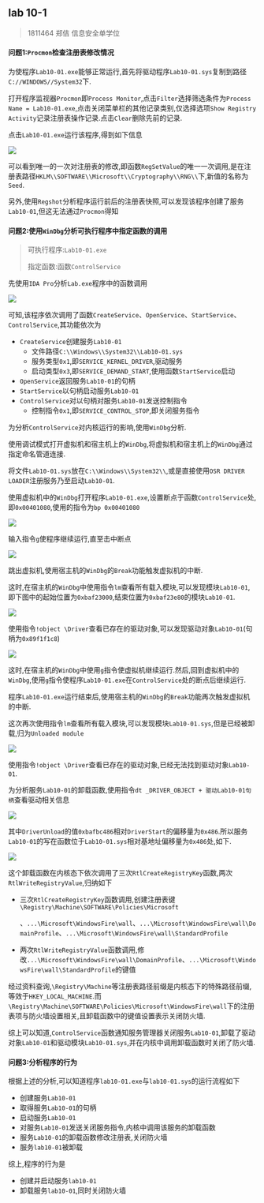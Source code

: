 

## lab 10-1

> 1811464 郑佶 信息安全单学位

#### 问题1:`Procmon`检查注册表修改情况

为使程序`Lab10-01.exe`能够正常运行,首先将驱动程序`Lab10-01.sys`复制到路径`C://WINDOWS//System32`下.

打开程序监视器`Procmon`即`Process Monitor`,点击`Filter`选择筛选条件为`Process Name = Lab10-01.exe`,点击关闭菜单栏的其他记录类别,仅选择选项`Show Registry Activity`记录注册表操作记录.点击`Clear`删除先前的记录.

点击`Lab10-01.exe`运行该程序,得到如下信息

![](../IMG/LAB10-1-1.png)

可以看到唯一的一次对注册表的修改,即函数`RegSetValue`的唯一一次调用,是在注册表路径`HKLM\\SOFTWARE\\Microsoft\\Cryptography\\RNG\\`下,新值的名称为`Seed`.

另外,使用`Regshot`分析程序运行前后的注册表快照,可以发现该程序创建了服务`Lab10-01`,但这无法通过`Procmon`得知

#### 问题2:使用`WinDbg`分析可执行程序中指定函数的调用

> 可执行程序:`Lab10-01.exe`
>
> 指定函数:函数`ControlService`

先使用`IDA Pro`分析`Lab.exe`程序中的函数调用

![](../IMG/LAB10-1-2.png)

可知,该程序依次调用了函数`CreateService`、`OpenService`、`StartService`、`ControlService`,其功能依次为

- `CreateService`创建服务`Lab10-01`
  - 文件路径`C:\\Windows\\System32\\Lab10-01.sys`
  - 服务类型`0x1`,即`SERVICE_KERNEL_DRIVER`,驱动服务
  - 启动类型`0x3`,即`SERVICE_DEMAND_START`,使用函数`StartService`启动
- `OpenService`返回服务`Lab10-01`的句柄
- `StartService`以句柄启动服务`Lab10-01`
- `ControlService`对以句柄对服务`Lab10-01`发送控制指令
  - 控制指令`0x1`,即`SERVICE_CONTROL_STOP`,即关闭服务指令

为分析`ControlService`对内核运行的影响,使用`WinDbg`分析.

使用调试模式打开虚拟机和宿主机上的`WinDbg`,将虚拟机和宿主机上的`WinDbg`通过指定命名管道连接.

将文件`Lab10-01.sys`放在`C:\\Windows\\System32\\`,或是直接使用`OSR DRIVER LOADER`注册服务乃至启动`Lab10-01`.

使用虚拟机中的`WinDbg`打开程序`Lab10-01.exe`,设置断点于函数`ControlService`处,即`0x00401080`,使用的指令为`bp 0x00401080`

![](../IMG/LAB10-1-3.png)

输入指令`g`使程序继续运行,直至击中断点

![](../IMG/LAB10-1-4.png)

跳出虚拟机,使用宿主机的`WinDbg`的`Break`功能触发虚拟机的中断.

这时,在宿主机的`WinDbg`中使用指令`lm`查看所有载入模块,可以发现模块`Lab10-01`,即下图中的起始位置为`0xbaf23000`,结束位置为`0xbaf23e80`的模块`Lab10-01`.

![](../IMG/LAB10-1-5.png)

使用指令`!object \Driver`查看已存在的驱动对象,可以发现驱动对象`Lab10-01`(句柄为`0x89f1f1c8`)

![](../IMG/LAB10-1-6.png)

这时,在宿主机的`WinDbg`中使用`g`指令使虚拟机继续运行.然后,回到虚拟机中的`WinDbg`,使用`g`指令使程序`Lab10-01.exe`在`ControlService`处的断点后继续运行.

程序`Lab10-01.exe`运行结束后,使用宿主机的`WinDbg`的`Break`功能再次触发虚拟机的中断.

这次再次使用指令`lm`查看所有载入模块,可以发现模块`Lab10-01.sys`,但是已经被卸载,归为`Unloaded module`

![](../IMG/LAB10-1-7.png)

使用指令`!object \Driver`查看已存在的驱动对象,已经无法找到驱动对象`Lab10-01`.

为分析服务`Lab10-01`的卸载函数,使用指令`dt _DRIVER_OBJECT + 驱动Lab10-01句柄`查看驱动相关信息

![](../IMG/LAB10-1-8.png)

其中`DriverUnload`的值`0xbafbc486`相对`DriverStart`的偏移量为`0x486`.所以服务`Lab10-01`的写在函数位于`Lab10-01.sys`相对基地址偏移量为`0x486`处,如下.

![](../IMG/LAB10-1-9.png)

这个卸载函数在内核态下依次调用了三次`RtlCreateRegistryKey`函数,两次`RtlWriteRegistryValue`,归纳如下

- 三次`RtlCreateRegistryKey`函数调用,创建注册表键`\Registry\Machine\SOFTWARE\Policies\Microsoft`

  、`...\Microsoft\WindowsFire\wall`、`...\Microsoft\WindowsFire\wall\DomainProfile`、`...\Microsoft\WindowsFire\wall\StandardProfile`

- 两次`RtlWriteRegistryValue`函数调用,修改`...\Microsoft\WindowsFire\wall\DomainProfile`、`...\Microsoft\WindowsFire\wall\StandardProfile`的键值

经过资料查询,`\Registry\Machine`等注册表路径前缀是内核态下的特殊路径前缀,等效于`HKEY_LOCAL_MACHINE`.而`\Registry\Machine\SOFTWARE\Policies\Microsoft\WindowsFire\wall`下的注册表项与防火墙设置相关,且卸载函数中的键值设置表示关闭防火墙.

综上可以知道,`ControlService`函数通知服务管理器关闭服务`Lab10-01`,卸载了驱动对象`Lab10-01`和驱动模块`Lab10-01.sys`,并在内核中调用卸载函数时关闭了防火墙.



#### 问题3:分析程序的行为

根据上述的分析,可以知道程序`lab10-01.exe`与`lab10-01.sys`的运行流程如下

- 创建服务`Lab10-01`
- 取得服务`Lab10-01`的句柄
- 启动服务`Lab10-01`
- 对服务`Lab10-01`发送关闭服务指令,内核中调用该服务的卸载函数
- 服务`Lab10-01`的卸载函数修改注册表,关闭防火墙
- 服务`lab10-01`被卸载

综上,程序的行为是

- 创建并启动服务`lab10-01`
- 卸载服务`lab10-01`,同时关闭防火墙
